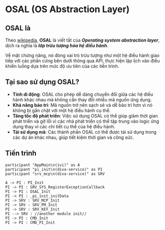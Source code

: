 # OSAL (OS Abstraction Layer)

## OSAL là

Theo [wikipedia](https://en.wikipedia.org/wiki/Operating_system_abstraction_layer), __OSAL__ là viết tắt của ___Operating system abstraction layer___, dịch ra nghĩa là ___lớp trừu tượng hóa hệ điều hành___.

Về mặt chứng năng, nó đóng vai trò trừu tượng như một hệ điều hành giao tiếp với các phần cứng bên dưới thông qua API, thực hiện lập lịch vào điều khiển luồng dựa trên mức độ ưu tiên của các tiến trình.

## Tại sao sử dụng OSAL?

- __Tính di động__: OSAL cho phép dễ dàng chuyển đổi giữa các hệ điều hành khác nhau mà không cần thay đổi nhiều mã nguồn ứng dụng.
- __Khả năng bảo trì__: Mã nguồn trở nên sạch sẽ và dễ bảo trì hơn vì nó không bị gắn chặt với một hệ điều hành cụ thể.
- __Tăng tốc độ phát triển__: Việc sử dụng OSAL có thể giúp giảm thời gian phát triển và gỡ lỗi vì các nhà phát triển có thể tập trung vào logic ứng dụng thay vì các chi tiết cụ thể của hệ điều hành.
- __Tái sử dụng mã__: Các thành phần OSAL có thể được tái sử dụng trong các dự án khác nhau, giúp tiết kiệm thời gian và công sức.

## Tiến trình

```puml
participant "AppMain\n(ivi)" as A
participant "pi_init\n(diva-service)" as PI
participant "srv_mcp\n(diva-service)" as SRV

A -> PI : PI_Init
PI -> PI : SRV_SYS_RegisterExceptionCallback
PI -> PI : OSAL_Init
PI -> PI : _pi_init_initData
PI -> SRV : SRV_MCP_Init
PI -> SRV : SRV_PM_Init
PI -> SRV : SRV_KEY_Init
PI --> SRV : //another module init//
PI -> PI : CMD_Init
PI -> PI : CMD_PI_Init
```